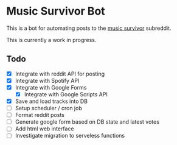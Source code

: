 # Music Survivor Bot

This is a bot for automating posts to the [music survivor](https://www.reddit.com/r/music_survivor/) subreddit.

This is currently a work in progress.

## Todo

- [x] Integrate with reddit API for posting
- [x] Integrate with Spotify API
- [x] Integrate with Google Forms
    - [x] Integrate with Google Scripts API
- [x] Save and load tracks into DB
- [ ] Setup scheduler / cron job
- [ ] Format reddit posts
- [ ] Generate google form based on DB state and latest votes
- [ ] Add html web interface
- [ ] Investigate migration to serveless functions